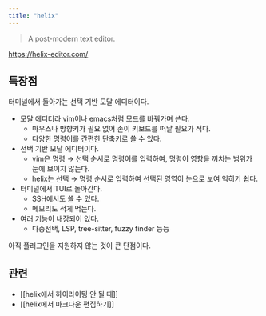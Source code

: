 ```yaml
---
title: "helix"
---
```


> A post-modern text editor.

https://helix-editor.com/

## 특장점

터미널에서 돌아가는 선택 기반 모달 에디터이다.

- 모달 에디터라 vim이나 emacs처럼 모드를 바꿔가며 쓴다.
	- 마우스나 방향키가 필요 없어 손이 키보드를 떠날 필요가 적다.
	- 다양한 명령어를 간편한 단축키로 쓸 수 있다.
- 선택 기반 모달 에디터이다.
	- vim은 명령 → 선택 순서로 명령어를 입력하여, 명령이 영향을 끼치는 범위가 눈에 보이지 않는다.
	- helix는 선택 → 명령 순서로 입력하여 선택된 영역이 눈으로 보여 익히기 쉽다.
- 터미널에서 TUI로 돌아간다.
	- SSH에서도 쓸 수 있다.
	- 메모리도 적게 먹는다.
- 여러 기능이 내장되어 있다.
	- 다중선택, LSP, tree-sitter, fuzzy finder 등등


아직 플러그인을 지원하지 않는 것이 큰 단점이다.

## 관련

- [[helix에서 하이라이팅 안 될 때]]
- [[helix에서 마크다운 편집하기]]
